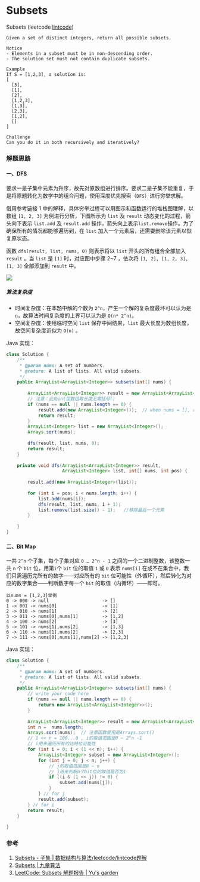 # Subsets

Subsets (leetcode [lintcode](http://www.lintcode.com/en/problem/subsets/))

```
Given a set of distinct integers, return all possible subsets.

Notice
- Elements in a subset must be in non-descending order.
- The solution set must not contain duplicate subsets.

Example
If S = [1,2,3], a solution is:
[
  [3],
  [1],
  [2],
  [1,2,3],
  [1,3],
  [2,3],
  [1,2],
  []
]

Challenge 
Can you do it in both recursively and iteratively?
```

### 解题思路

#### 一、DFS

要求一是子集中元素为升序，故先对原数组进行排序。要求二是子集不能重复，于是将原题转化为数学中的组合问题，使用深度优先搜索（`DFS`）进行穷举求解。

借用参考链接 1 中的解释，具体穷举过程可以用图示和函数运行的堆栈图理解，以数组 `[1, 2, 3]` 为例进行分析，下图所示为 `list` 及 `result` 动态变化的过程，箭头向下表示 `list.add` 及 `result.add` 操作，箭头向上表示`list.remove`操作。为了确保所有的情况都能够遍历到，在 `list` 加入一个元素后，还需要删除该元素以恢复原状态。

函数 `dfs(result, list, nums, 0)` 则表示将以 `list` 开头的所有组合全部加入 `result` 。当 `list` 是 `[1]` 时，对应图中步骤 2~7 ，依次将 `[1, 2], [1, 2, 3], [1, 3]` 全部添加到 `result` 中。

![](http://ww3.sinaimg.cn/mw690/600e6311jw1f8a8qisz8ij218g0xcn1y.jpg)

##### 算法复杂度

- 时间复杂度：在本题中解的个数为 `2^n`，产生一个解的复杂度最坏可以认为是 `n`，故算法时间复杂度的上界可以认为是 `O(n* 2^n)`。
- 空间复杂度：使用临时空间 `list` 保存中间结果，`list` 最大长度为数组长度，故空间复杂度近似为 `O(n)` 。

Java 实现：

```java
class Solution {
    /**
     * @param nums: A set of numbers.
     * @return: A list of lists. All valid subsets.
     */
    public ArrayList<ArrayList<Integer>> subsets(int[] nums) {
        
        ArrayList<ArrayList<Integer>> result = new ArrayList<ArrayList<Integer>>();
        // 注意：此处int型数组取长度无需括号()
      	if (nums == null || nums.length == 0) {
            result.add(new ArrayList<Integer>());  // when nums = [], return [[]]
            return result;
        }
        ArrayList<Integer> list = new ArrayList<Integer>();
        Arrays.sort(nums);
        
        dfs(result, list, nums, 0);
        return result;
    }
    
    private void dfs(ArrayList<ArrayList<Integer>> result,
                     ArrayList<Integer> list, int[] nums, int pos) {
        
        result.add(new ArrayList<Integer>(list));
        
        for (int i = pos; i < nums.length; i++) {
            list.add(nums[i]);
            dfs(result, list, nums, i + 1);
            list.remove(list.size() - 1);   //移除最后一个元素
        }
        
    }
}
```





#### 二、Bit Map

一共 `2^n` 个子集，每个子集对应 `0 … 2^n - 1` 之间的一个二进制整数，该整数一共 `n` 个 `bit` 位，用第`i`个 `bit` 位的取值 `1` 或 `0` 表示 `nums[i]` 在或不在集合中，我们只需遍历完所有的数字——对应所有的 `bit` 位可能性（外循环），然后转化为对应的数字集合——判断数字每一个 `bit` 的取值（内循环）——即可。

```
以nums = [1,2,3]举例
0 -> 000 -> null                    -> []
1 -> 001 -> nums[0]                 -> [1]
2 -> 010 -> nums[1]                 -> [2]
3 -> 011 -> nums[0],nums[1]         -> [1,2]
4 -> 100 -> nums[2]                 -> [3]
5 -> 101 -> nums[1],nums[2]         -> [1,3]
6 -> 110 -> nums[1],nums[2]         -> [2,3]
7 -> 111 -> nums[0],nums[1],nums[2] -> [1,2,3]
```



Java 实现：

```java
class Solution {
    /**
     * @param nums: A set of numbers.
     * @return: A list of lists. All valid subsets.
     */
    public ArrayList<ArrayList<Integer>> subsets(int[] nums) {
        // write your code here
        if (nums == null || nums.length == 0) {
            return new ArrayList<ArrayList<Integer>>();
        }
        
        ArrayList<ArrayList<Integer>> result = new ArrayList<ArrayList<Integer>>();
        int n =  nums.length;
        Arrays.sort(nums);  // 注意函数使用是Arrays.sort()
        // 1 << n = 100...0 , i的取值范围是0 ~ 2^n -1
        // i用来遍历所有的比特位可能性
        for (int i = 0; i < (1 << n); i++) {
            ArrayList<Integer> subset = new ArrayList<Integer>();
            for (int j = 0; j < n; j++) {
                // j的取值范围是0 ~ n
                // j用来判断n个bit位的取值是否为1
                if ((i & (1 << j)) != 0) {
                    subset.add(nums[j]);
                }
            } // for j 
            result.add(subset);
        } // for i
        return result;
    }
    
}
```

### 参考

1. [Subsets - 子集 | 数据结构与算法/leetcode/lintcode题解](http://algorithm.yuanbin.me/zh-hans/exhaustive_search/subsets.html#)
2. [Subsets | 九章算法](http://www.jiuzhang.com/solutions/subsets/)
3. [LeetCode: Subsets 解题报告 | Yu's garden](http://www.cnblogs.com/yuzhangcmu/p/4211815.html)